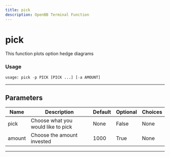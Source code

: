 ```yaml
---
title: pick
description: OpenBB Terminal Function
---
```


# pick

This function plots option hedge diagrams

### Usage 
```python
usage: pick -p PICK [PICK ...] [-a AMOUNT]
```

---
## Parameters

| Name | Description | Default | Optional | Choices |
| ---- | ----------- | ------- | -------- | ------- |
| pick | Choose what you would like to pick | None | False | None |
| amount | Choose the amount invested | 1000 | True | None |


---
